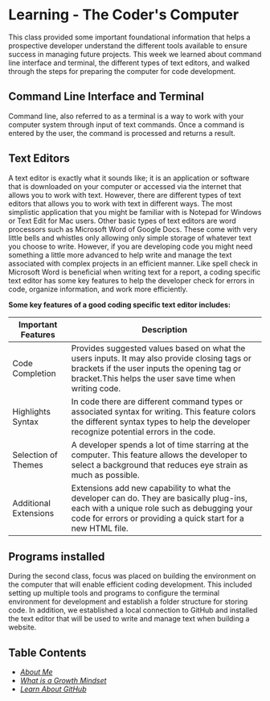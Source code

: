 # Learning - The Coder's Computer
This class provided some important foundational information that helps a prospective developer understand the different tools available to ensure success in managing future projects. This week we learned about command line interface and terminal, the different types of text editors, and walked through the steps for preparing the computer for code development. 

## Command Line Interface and Terminal
Command line, also referred to as a terminal is a way to work with your computer system through input of text commands. Once a command is entered by the user, the command is processed and returns a result.

## Text Editors
A text editor is exactly what it sounds like; it is an application or software that is downloaded on your computer or accessed via the internet that allows you to work with text. However, there are different types of text editors that allows you to work with text in different ways. The most simplistic application that you might be familiar with is Notepad for Windows or Text Edit for Mac users. Other basic types of text editors are word processors such as Microsoft Word of Google Docs. These come with very little bells and whistles only allowing only simple storage of whatever text you choose to write. However, if you are developing code you might need something a little more advanced to help write and manage the text associated with complex projects in an efficient manner. Like spell check in Microsoft Word is beneficial when writing text for a report, a coding specific text editor has some key features to help the developer check for errors in code, organize information, and work more efficiently. 

**Some key features of a good coding specific text editor includes:**  

Important Features | Description
------------------ | -----------
Code Completion | Provides suggested values based on what the users inputs. It may also provide closing tags or brackets if the user inputs the opening tag or bracket.This helps the user save time when writing code.
Highlights Syntax | In code there are different command types or associated syntax for writing. This feature colors the different syntax types to help the developer recognize potential errors in the code.
Selection of Themes | A developer spends a lot of time starring at the computer. This feature allows the developer to select a background that reduces eye strain as much as possible.
Additional Extensions| Extensions add new capability to what the developer can do. They are basically plug-ins, each with a unique role such as debugging your code for errors or providing a quick start for a new HTML file.  

## Programs installed
During the second class, focus was placed on building the environment on the computer that will enable efficient coding development. This included setting up multiple tools and programs to configure the terminal environment for development and establish a folder structure for storing code. In addition, we established a local connection to GitHub and installed the text editor that will be used to write and manage text when building a website. 


## Table Contents
* [*About Me*](README.md)
* [*What is a Growth Mindset*](GrowthMindset.md)
* [*Learn About GitHub*](Markdown.md)

